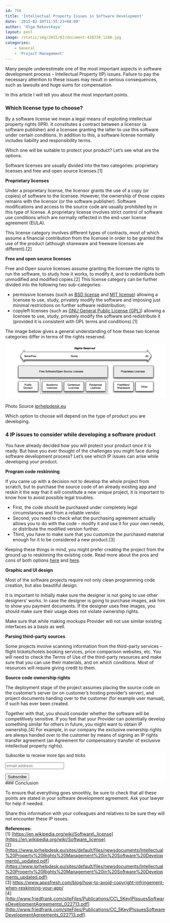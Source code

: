 ```yaml
---
id: 756
title: 'Intellectual Property Issues in Software Development'
date: '2015-02-10T11:55:23+08:00'
author: 'Olga Rekovskaya'
layout: post
image: /static/img/2015/02/document-428338_1280.jpg
categories:
    - General
    - 'Project Management'
---
```


Many people underestimate one of the most important aspects in software development process – Intellectual Property (IP) issues. Failure to pay the necessary attention to these issues may result in serious consequences, such as lawsuits and huge sums for compensation.

In this article I will tell you about the most important points.

### Which license type to choose?

By a software license we mean a legal means of exploiting intellectual property rights (IPR). It constitutes a contract between a licensor (a software publisher) and a licensee granting the latter to use this software under certain conditions. In addition to this, a software license normally includes liability and responsibility terms.

Which one will be suitable to protect your product? Let’s see what are the options.

Software licenses are usually divided into the two categories: proprietary licenses and free and open source licenses.\[1\]

**Proprietary licenses**

Under a proprietary license, the licensor grants the use of a copy (or copies) of software to the licensee. However, the ownership of those copies remains with the licensor (or the software publisher). Software modifications and access to the source code are usually prohibited by in this type of license. A proprietary license involves strict control of software use conditions which are normally reflected in the end-user license agreement (EULA).

This license category involves different types of contracts, most of which assume a financial contribution from the licensee in order to be granted the use of the product (although shareware and freeware licenses are different).\[2\]

**Free and open source licenses**

Free and Open source licenses assume granting the licensee the rights to run the software, to study how it works, to modify it, and to redistribute both unmodified and modified copies.\[2\] This license category can be further divided into the following two sub-categories:

- permissive licenses (such as [BSD license](https://en.wikipedia.org/wiki/BSD_licenses) and [MIT license](https://en.wikipedia.org/wiki/MIT_License)) allowing a licensee to use, study, privately modify the software and imposing just minimal restrictions on further software redistribution;
- copyleft licenses (such as [GNU General Public License (GPL)](https://en.wikipedia.org/wiki/GNU_General_Public_License)) allowing a licensee to use, study, privately modify the software and redistribute it (provided it is consistent with GPL terms and conditions).\[1\]

The image below gives a general understanding of how these two license categories differ in terms of the rights reserved.

![](/static/img/2015/02/Scheme.png "Free, Open Source and Proprietary Licenses")

Photo Source [iprhelpdesk.eu](https://www.iprhelpdesk.eu/sites/default/files/newsdocuments/Intellectual%20Property%20Rights%20Management%20in%20Software%20Developments_updated.pdf)

Which option to choose will depend on the type of product you are developing.

### 4 IP issues to consider while developing a software product

You have already decided how you will protect your product once it is ready. But have you ever thought of the challenges you might face during software development process? Let’s see which IP issues can arise while developing your product.

**Program code reskinning**

If you came up with a decision not to develop the whole project from scratch, but to purchase the source code of an already existing app and reskin it the way that it will constitute a new unique project, it is important to know how to avoid possible legal troubles.

- First, the code should be purchased under completely legal circumstances and from a reliable vendor.
- Second, you need to check what the purchasing agreement actually allows you to do with the code – modify it and use it for your own needs, or distribute the modified version further.
- Third, you have to make sure that you customize the purchased material enough for it to be considered a new product.\[3\]

Keeping these things in mind, you might prefer creating the project from the ground up to reskinning the existing code. Read more about the pros and cons of both options [here](http://www.issart.com/blog/application-development-scratch-part-1/) and [here](http://www.issart.com/blog/reskinning-tweaking-code-application-development-part-2/).

**Graphic and UI design**

Most of the software projects require not only clean programming code creation, but also beautiful design.

It is important to initially make sure the designer is not going to use other designers’ works. In case the designer is going to purchase images, ask him to show you payment documents. If the designer uses free images, you should make sure their usage does not violate ownership rights.

Make sure that while making mockups Provider will not use similar existing interfaces as a basis as well.

**Parsing third-party sources**

Some projects involve scanning information from the third-party services – flight tickets/hotels booking services, price comparison websites, etc. You will need to check the Terms of Use of the third-party resources and make sure that you can use their materials, and on which conditions. Most of resources will require giving credit to them.

**Source code ownership rights**

The deployment stage of the project assumes placing the source code on the customer’s server (or on customer’s hosting provider’s server), and project documents handing over to the customer (for example user manual), if such has ever been created.

Together with that, you should consider whether the software will be competitively sensitive. If you feel that your Provider can potentially develop something similar for others in future, you might want to obtain IP ownership.\[4\] For example, in our company the exclusive ownership rights are always handed over to the customer by means of signing an IP rights transfer agreement (an Agreement for compensatory transfer of exclusive intellectual property rights).

<style type="text/css">
	#mc_embed_signup{background:#fff; clear:left; font:14px Helvetica,Arial,sans-serif; }<br />
	/* Add your own MailChimp form style overrides in your site stylesheet or in this style block.<br />
	   We recommend moving this block and the preceding CSS link to the HEAD of your HTML file. */<br />
</style><div id="mc_embed_signup"><form action="//issart.us8.list-manage.com/subscribe/post?u=27b4bef1d5ce0a19dc5a471f5&id=9fce49f49e" class="validate" id="mc-embedded-subscribe-form" method="post" name="mc-embedded-subscribe-form" novalidate="" target="_blank"><div id="mc_embed_signup_scroll"><label for="mce-EMAIL">Subscribe to receive more tips and tricks</label>  
<input class="email" id="mce-EMAIL" name="EMAIL" placeholder="email address" required="" type="email" value=""></input>  
<div style="position: absolute; left: -5000px;"><input name="b_27b4bef1d5ce0a19dc5a471f5_9fce49f49e" tabindex="-1" type="text" value=""></input></div><div class="clear"><input class="button" id="mc-embedded-subscribe" name="subscribe" type="submit" value="Subscribe"></input></div></div></form></div>### Conclusion

To ensure that everything goes smoothly, be sure to check that all these points are stated in your software development agreement. Ask your lawyer for help if needed.

Share this information with your colleagues and relatives to be sure they will not encounter these IP issues.

**References:**  
\[1\] [https://en.wikipedia.org/wiki/Software\_license](https://en.wikipedia.org/wiki/Software_license)  
\[2\] [https://www.iprhelpdesk.eu/sites/default/files/newsdocuments/Intellectual%20Property%20Rights%20Management%20in%20Software%20Developments\_updated.pdf](https://www.iprhelpdesk.eu/sites/default/files/newsdocuments/Intellectual%20Property%20Rights%20Management%20in%20Software%20Developments_updated.pdf)  
\[3\] <https://www.appsfresh.com/blog/how-to-avoid-copyright-infringement-when-reskinning-your-app/>  
\[4\] [http://www.friedfrank.com/siteFiles/Publications/CC\_5KeyIPIssuesSoftwareDevelopmentAgreements\_022713.pdf](http://www.friedfrank.com/siteFiles/Publications/CC_5KeyIPIssuesSoftwareDevelopmentAgreements_022713.pdf)